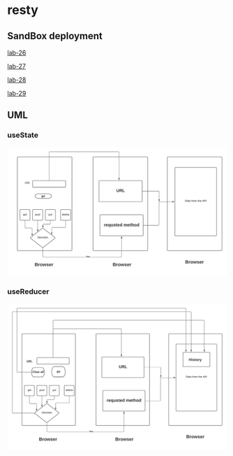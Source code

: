 # resty

## SandBox deployment 

 [lab-26](https://u6939.csb.app/)
 
 [lab-27](https://vubng.csb.app/)

 [lab-28](https://b414u.csb.app/)

 [lab-29](https://qx03y.csb.app/)

## UML 

### useState
![](lab-27.jpg)

### useReducer
![](lab-29.jpeg)

